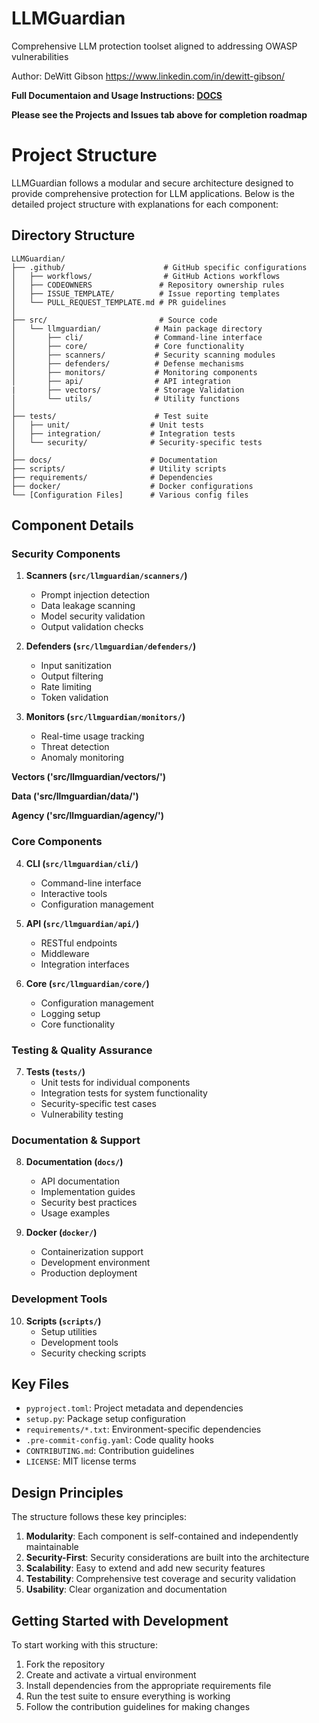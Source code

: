 # LLMGuardian
Comprehensive LLM protection toolset aligned to addressing OWASP vulnerabilities

Author: DeWitt Gibson https://www.linkedin.com/in/dewitt-gibson/

**Full Documentaion and Usage Instructions: [DOCS](docs/README.md)**

**Please see the Projects and Issues tab above for completion roadmap**

# Project Structure

LLMGuardian follows a modular and secure architecture designed to provide comprehensive protection for LLM applications. Below is the detailed project structure with explanations for each component:

## Directory Structure

```
LLMGuardian/
├── .github/                      # GitHub specific configurations
│   ├── workflows/                # GitHub Actions workflows
│   ├── CODEOWNERS               # Repository ownership rules
│   ├── ISSUE_TEMPLATE/          # Issue reporting templates
│   └── PULL_REQUEST_TEMPLATE.md # PR guidelines
│
├── src/                         # Source code
│   └── llmguardian/            # Main package directory
│       ├── cli/                # Command-line interface
│       ├── core/               # Core functionality
│       ├── scanners/           # Security scanning modules
│       ├── defenders/          # Defense mechanisms
│       ├── monitors/           # Monitoring components
│       ├── api/                # API integration
|       ├── vectors/            # Storage Validation
│       └── utils/              # Utility functions
│
├── tests/                      # Test suite
│   ├── unit/                  # Unit tests
│   ├── integration/           # Integration tests
│   └── security/              # Security-specific tests
│
├── docs/                      # Documentation
├── scripts/                   # Utility scripts
├── requirements/              # Dependencies
├── docker/                    # Docker configurations
└── [Configuration Files]      # Various config files
```

## Component Details

### Security Components

1. **Scanners (`src/llmguardian/scanners/`)**
   - Prompt injection detection
   - Data leakage scanning
   - Model security validation
   - Output validation checks

2. **Defenders (`src/llmguardian/defenders/`)**
   - Input sanitization
   - Output filtering
   - Rate limiting
   - Token validation

3. **Monitors (`src/llmguardian/monitors/`)**
   - Real-time usage tracking
   - Threat detection
   - Anomaly monitoring
  
**Vectors ('src/llmguardian/vectors/')** 

**Data ('src/llmguardian/data/')**

**Agency ('src/llmguardian/agency/')**

### Core Components

4. **CLI (`src/llmguardian/cli/`)**
   - Command-line interface
   - Interactive tools
   - Configuration management

5. **API (`src/llmguardian/api/`)**
   - RESTful endpoints
   - Middleware
   - Integration interfaces

6. **Core (`src/llmguardian/core/`)**
   - Configuration management
   - Logging setup
   - Core functionality
  
### Testing & Quality Assurance

7. **Tests (`tests/`)**
   - Unit tests for individual components
   - Integration tests for system functionality
   - Security-specific test cases
   - Vulnerability testing

### Documentation & Support

8. **Documentation (`docs/`)**
   - API documentation
   - Implementation guides
   - Security best practices
   - Usage examples

9. **Docker (`docker/`)**
   - Containerization support
   - Development environment
   - Production deployment

### Development Tools

10. **Scripts (`scripts/`)**
    - Setup utilities
    - Development tools
    - Security checking scripts

## Key Files

- `pyproject.toml`: Project metadata and dependencies
- `setup.py`: Package setup configuration
- `requirements/*.txt`: Environment-specific dependencies
- `.pre-commit-config.yaml`: Code quality hooks
- `CONTRIBUTING.md`: Contribution guidelines
- `LICENSE`: MIT license terms

## Design Principles

The structure follows these key principles:

1. **Modularity**: Each component is self-contained and independently maintainable
2. **Security-First**: Security considerations are built into the architecture
3. **Scalability**: Easy to extend and add new security features
4. **Testability**: Comprehensive test coverage and security validation
5. **Usability**: Clear organization and documentation

## Getting Started with Development

To start working with this structure:

1. Fork the repository
2. Create and activate a virtual environment
3. Install dependencies from the appropriate requirements file
4. Run the test suite to ensure everything is working
5. Follow the contribution guidelines for making changes
